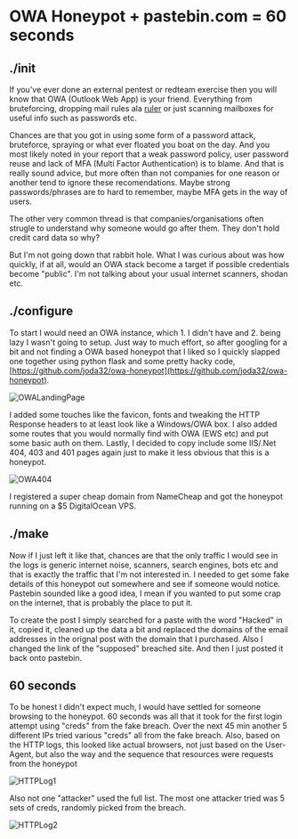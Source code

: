 # OWA Honeypot + pastebin.com = 60 seconds

## ./init
If you've ever done an external pentest or redteam exercise then you will know that OWA (Outlook Web App) is your friend. Everything from bruteforcing, dropping mail rules ala [ruler](https://github.com/sensepost/ruler) or just scanning mailboxes for useful info such as passwords etc.

Chances are that you got in using some form of a password attack, bruteforce, spraying or what ever floated you boat on the day. And you most likely noted in your report that a weak password policy, user password reuse and lack of MFA (Multi Factor Authentication) is to blame. And that is really sound advice, but more often than not companies for one reason or another tend to ignore these recomendations. Maybe strong passwords/phrases are to hard to remember, maybe MFA gets in the way of users. 

The other very common thread is that companies/organisations often strugle to understand why someone would go after them. They don't hold credit card data so why? 

But I'm not going down that rabbit hole. What I was curious about was how quickly, if at all, would an OWA stack become a target if possible credentials become "public". I'm not talking about your usual internet scanners, shodan etc. 

## ./configure
To start I would need an OWA instance, which 1. I didn't have and 2. being lazy I wasn't going to setup. Just way to much effort, so after googling for a bit and not finding a OWA based honeypot that I liked so I quickly slapped one together using python flask and some pretty hacky code, [https://github.com/joda32/owa-honeypot](https://github.com/joda32/owa-honeypot). 

![OWALandingPage](https://github.com/joda32/owa-honeypot/blob/master/docs/OWA_honeypot_1.png)

I added some touches like the favicon, fonts and tweaking the HTTP Response headers to at least look like a Windows/OWA box. I also added some routes that you would normally find with OWA (EWS etc) and put some basic auth on them. Lastly, I decided to copy include some IIS/.Net 404, 403 and 401 pages again just to make it less obvious that this is a honeypot.

![OWA404](https://github.com/joda32/owa-honeypot/blob/master/docs/OWA_honeypot_4.png)

I registered a super cheap domain from NameCheap and got the honeypot running on a $5 DigitalOcean VPS.

## ./make
Now if I just left it like that, chances are that the only traffic I would see in the logs is generic internet noise, scanners, search engines, bots etc and that is exactly the traffic that I'm not interested in. I needed to get some fake details of this honeypot out somewhere and see if someone would notice. Pastebin sounded like a good idea, I mean if you wanted to put some crap on the internet, that is probably the place to put it. 

To create the post I simply searched for a paste with the word "Hacked" in it, copied it, cleaned up the data a bit and replaced the domains of the email addresses in the orignal post with the domain that I purchased. Also I changed the link of the "supposed" breached site. And then I just posted it back onto pastebin.

## 60 seconds
To be honest I didn't expect much, I would have settled for someone browsing to the honeypot. 60 seconds was all that it took for the first login attempt using "creds" from the fake breach. Over the next 45 min another 5 different IPs tried various "creds" all from the fake breach. Also, based on the HTTP logs, this looked like actual browsers, not just based on the User-Agent, but also the way and the sequence that resources were requests from the honeypot

![HTTPLog1](https://github.com/joda32/owa-honeypot/blob/master/docs/OWA_honeypot_2.png)

Also not one "attacker" used the full list. The most one attacker tried was 5 sets of creds, randomly picked from the breach. 

![HTTPLog2](https://github.com/joda32/owa-honeypot/blob/master/docs/OWA_honeypot_3.png)